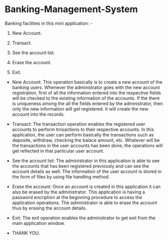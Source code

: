 # Banking-Management-System


Banking facilities in this mini application: -

1. New Account.

2. Transact.

3. See the account list.

4. Erase the account.

5. Exit.


- New Account: This operation basically is to create a new account of the banking users. Whenever the administrator goes with the new
                account registration, first of all the information entered into the respective fields will be checked to the existing
                information of the accounts. If the there is uniqueness among the all the fields entered by the administrator, then only
                the new information will get registered. It will create the new account into the records.
                
- Transact: The transaction operation enables the registered user accounts to perform trnsactions to their respective accounts. In this
             application, the user can perform basically the transactions such as deposite, withdraw, checking the balace amount, etc.
             Whatever will be the transactions in the user accounts has been done, the operations will get reflected in that particular
             user account.

- See the account list: The administrator in this application is able to see the accounts that has been registered previously and can see
                        the account details as well. The information of the user account is stored in the form of files by using file
                        handling method.
                        
- Erase the account: Once an account is created in this application it can also be erased by the administrator. This application is having
                     a password encription at the beginning procedure to access the application operations. The administrator is able to 
                     erase the account thus by erasing the account details.
         
- Exit: The exit operation enables the administrator to get exit from the main application window.



- THANK YOU.
